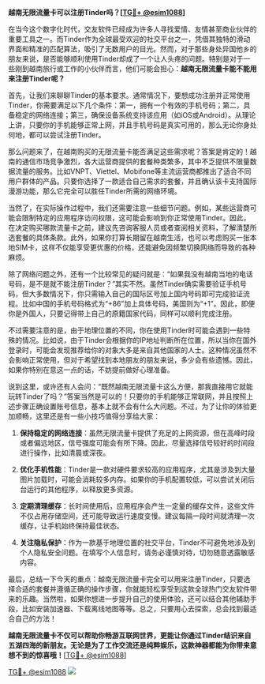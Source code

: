 **越南无限流量卡可以注册Tinder吗？[[TG💪+ @esim1088](https://t.me/s/esim1088)]**

在当今这个数字化时代，交友软件已经成为许多人寻找爱情、友情甚至商业伙伴的重要工具之一。而Tinder作为全球最受欢迎的社交平台之一，凭借其独特的滑动界面和精准的匹配算法，吸引了无数用户的目光。然而，对于那些身处异国他乡的朋友来说，是否能够顺利使用Tinder却成了一个让人头疼的问题。特别是对于一些刚到越南旅行或工作的小伙伴而言，他们可能会担心：**越南无限流量卡能不能用来注册Tinder呢？**

首先，让我们来聊聊Tinder的基本要求。通常情况下，要想成功注册并正常使用Tinder，你需要满足以下几个条件：第一，拥有一个有效的手机号码；第二，具备稳定的网络连接；第三，确保设备系统支持该应用（如iOS或Android）。从理论上讲，只要你的手机能够正常上网，并且手机号码是真实可用的，那么无论你身处何地，都可以尝试注册Tinder。

那么问题来了，在越南购买的无限流量卡能否满足这些需求呢？答案是肯定的！越南的通信市场竞争激烈，各大运营商提供的套餐种类繁多，其中不乏提供不限量数据流量的服务。比如VNPT、Viettel、Mobifone等主流运营商都推出了适合不同用户群体的产品。只要你选择了一款适合自己需求的套餐，并且确认该卡支持国际漫游功能，那么它完全可以胜任Tinder所需的网络环境。

当然了，在实际操作过程中，我们还需要注意一些细节问题。例如，某些运营商可能会限制特定的应用程序访问权限，这可能会影响到你正常使用Tinder。因此，在决定购买哪款流量卡之前，建议先咨询客服人员或者查阅相关资料，了解清楚所选套餐的具体条款。此外，如果你打算长期留在越南生活，也可以考虑购买一张本地SIM卡，这样不仅能享受更优惠的价格，还能避免因频繁切换网络而导致的各种麻烦。

除了网络问题之外，还有一个比较常见的疑问就是：“如果我没有越南当地的电话号码，是不是就不能注册Tinder？”其实不然。虽然Tinder确实需要验证手机号码，但大多数情况下，你只需输入自己的国际区号加上国内号码即可完成验证流程。比如中国的手机号码格式为“+86”加上具体号码，美国则为“+1”。因此，即便你是外国人，只要记得带上自己的原籍国家代码，同样可以顺利完成注册。

不过需要注意的是，由于地理位置的不同，你在使用Tinder时可能会遇到一些特殊的情况。比如说，由于Tinder会根据你的IP地址判断所在位置，所以当你在国外登录时，可能会发现推荐给你的对象大多是来自其他国家的人士。这种情况虽然不会影响正常使用，但对于希望找到本地朋友的朋友来说，多少会有些遗憾。因此，如果你特别在意这一点的话，不妨提前做好心理准备。

说到这里，或许还有人会问：“既然越南无限流量卡这么方便，那我直接用它就能玩转Tinder了吗？”答案当然是可以的！只要你的手机能够正常联网，并且按照上述步骤正确设置账号信息，基本上就不会有什么大问题。不过，为了让你的体验更加顺畅，这里还是有一些小技巧值得分享给大家：

1. **保持稳定的网络连接**：虽然无限流量卡提供了充足的上网资源，但在高峰时段或者偏远地区，信号强度可能会有所下降。因此，尽量选择信号较好的时间段进行操作，比如清晨或深夜。

2. **优化手机性能**：Tinder是一款对硬件要求较高的应用程序，尤其是涉及到大量图片加载时，可能会消耗较多内存。如果你的手机配置较低，可以尝试关闭后台运行的其他程序，以释放更多资源。

3. **定期清理缓存**：长时间使用后，应用程序会产生一定量的缓存文件，这些文件不仅占用存储空间，还可能导致运行速度变慢。建议每隔一段时间就清理一次缓存，让手机始终保持最佳状态。

4. **关注隐私保护**：作为一款基于地理位置的社交平台，Tinder不可避免地涉及到个人隐私安全问题。在填写个人信息时，请务必谨慎对待，切勿随意透露敏感内容。

最后，总结一下今天的重点：越南无限流量卡完全可以用来注册Tinder，只要选择合适的套餐并遵循正确的操作步骤，你就能轻松享受到这款全球热门交友软件带来的乐趣。当然啦，如果你想进一步提升自己的使用体验，还可以结合其他辅助手段，比如安装加速器、下载离线地图等等。总之，只要用心去探索，总会找到最适合自己的方法！

**越南无限流量卡不仅可以帮助你畅游互联网世界，更能让你通过Tinder结识来自五湖四海的新朋友。无论是为了工作交流还是纯粹娱乐，这款神器都能为你带来意想不到的惊喜哦！**[[TG💪+ @esim1088](https://t.me/s/esim1088)]

[TG💪+ @esim1088](https://t.me/s/esim1088) ![](https://i.postimg.cc/4NQfJmqS/Snipaste-2025-05-13-00-14-12.png)